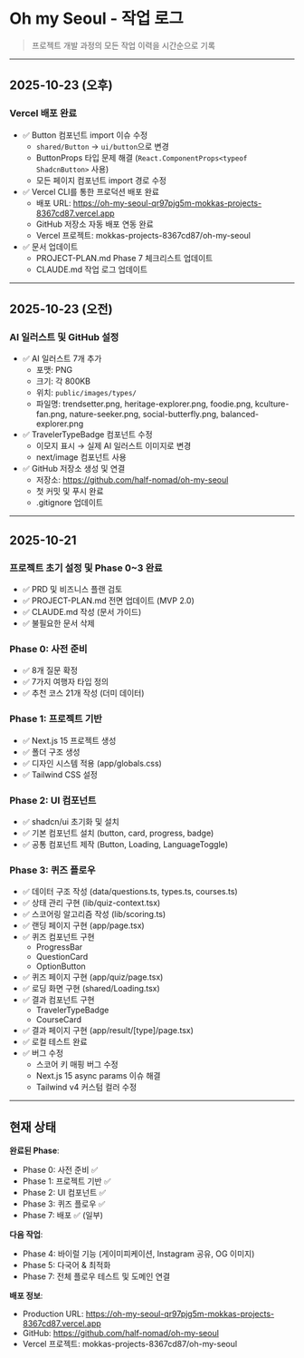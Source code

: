 # Oh my Seoul - 작업 로그

> 프로젝트 개발 과정의 모든 작업 이력을 시간순으로 기록

---

## 2025-10-23 (오후)

### Vercel 배포 완료
- ✅ Button 컴포넌트 import 이슈 수정
  - `shared/Button` → `ui/button`으로 변경
  - ButtonProps 타입 문제 해결 (`React.ComponentProps<typeof ShadcnButton>` 사용)
  - 모든 페이지 컴포넌트 import 경로 수정
- ✅ Vercel CLI를 통한 프로덕션 배포 완료
  - 배포 URL: https://oh-my-seoul-qr97pjg5m-mokkas-projects-8367cd87.vercel.app
  - GitHub 저장소 자동 배포 연동 완료
  - Vercel 프로젝트: mokkas-projects-8367cd87/oh-my-seoul
- ✅ 문서 업데이트
  - PROJECT-PLAN.md Phase 7 체크리스트 업데이트
  - CLAUDE.md 작업 로그 업데이트

---

## 2025-10-23 (오전)

### AI 일러스트 및 GitHub 설정
- ✅ AI 일러스트 7개 추가
  - 포맷: PNG
  - 크기: 각 800KB
  - 위치: `public/images/types/`
  - 파일명: trendsetter.png, heritage-explorer.png, foodie.png, kculture-fan.png, nature-seeker.png, social-butterfly.png, balanced-explorer.png
- ✅ TravelerTypeBadge 컴포넌트 수정
  - 이모지 표시 → 실제 AI 일러스트 이미지로 변경
  - next/image 컴포넌트 사용
- ✅ GitHub 저장소 생성 및 연결
  - 저장소: https://github.com/half-nomad/oh-my-seoul
  - 첫 커밋 및 푸시 완료
  - .gitignore 업데이트

---

## 2025-10-21

### 프로젝트 초기 설정 및 Phase 0~3 완료
- ✅ PRD 및 비즈니스 플랜 검토
- ✅ PROJECT-PLAN.md 전면 업데이트 (MVP 2.0)
- ✅ CLAUDE.md 작성 (문서 가이드)
- ✅ 불필요한 문서 삭제

### Phase 0: 사전 준비
- ✅ 8개 질문 확정
- ✅ 7가지 여행자 타입 정의
- ✅ 추천 코스 21개 작성 (더미 데이터)

### Phase 1: 프로젝트 기반
- ✅ Next.js 15 프로젝트 생성
- ✅ 폴더 구조 생성
- ✅ 디자인 시스템 적용 (app/globals.css)
- ✅ Tailwind CSS 설정

### Phase 2: UI 컴포넌트
- ✅ shadcn/ui 초기화 및 설치
- ✅ 기본 컴포넌트 설치 (button, card, progress, badge)
- ✅ 공통 컴포넌트 제작 (Button, Loading, LanguageToggle)

### Phase 3: 퀴즈 플로우
- ✅ 데이터 구조 작성 (data/questions.ts, types.ts, courses.ts)
- ✅ 상태 관리 구현 (lib/quiz-context.tsx)
- ✅ 스코어링 알고리즘 작성 (lib/scoring.ts)
- ✅ 랜딩 페이지 구현 (app/page.tsx)
- ✅ 퀴즈 컴포넌트 구현
  - ProgressBar
  - QuestionCard
  - OptionButton
- ✅ 퀴즈 페이지 구현 (app/quiz/page.tsx)
- ✅ 로딩 화면 구현 (shared/Loading.tsx)
- ✅ 결과 컴포넌트 구현
  - TravelerTypeBadge
  - CourseCard
- ✅ 결과 페이지 구현 (app/result/[type]/page.tsx)
- ✅ 로컬 테스트 완료
- ✅ 버그 수정
  - 스코어 키 매핑 버그 수정
  - Next.js 15 async params 이슈 해결
  - Tailwind v4 커스텀 컬러 수정

---

## 현재 상태

**완료된 Phase**:
- Phase 0: 사전 준비 ✅
- Phase 1: 프로젝트 기반 ✅
- Phase 2: UI 컴포넌트 ✅
- Phase 3: 퀴즈 플로우 ✅
- Phase 7: 배포 ✅ (일부)

**다음 작업**:
- Phase 4: 바이럴 기능 (게이미피케이션, Instagram 공유, OG 이미지)
- Phase 5: 다국어 & 최적화
- Phase 7: 전체 플로우 테스트 및 도메인 연결

**배포 정보**:
- Production URL: https://oh-my-seoul-qr97pjg5m-mokkas-projects-8367cd87.vercel.app
- GitHub: https://github.com/half-nomad/oh-my-seoul
- Vercel 프로젝트: mokkas-projects-8367cd87/oh-my-seoul

